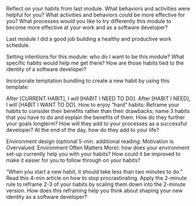 Reflect on your habits from last module. What behaviors and activities were helpful for you? What activities and behaviors could be more effective for you? What processes would you like to try differently this module to become more effective at your work and as a software developer?

Last module I did a good job building a healthy and productive work schedule.

Setting intentions for this module: who do I want to be this module? What specific habits would help me get there? How are those habits tied to the identity of a software developer?

Incorporate temptation bundling to create a new habit by using this template:

After [CURRENT HABIT], I will [HABIT I NEED TO DO].
After [HABIT I NEED], I will [HABIT I WANT TO DO].
How to enjoy “hard” habits: Reframe your habits to consider their benefits rather than their drawbacks; name 3 habits that you have to do and explain the benefits of them. How do they further your goals longterm? How will they add to your processes as a successful developer? At the end of the day, how do they add to your life?

Environment design (optional 5-min. additional reading: Motivation is Overvalued. Environment Often Matters More): how does your environment set-up currently help you with your habits? How could it be improved to make it easier for you to follow through on your habits?

“When you start a new habit, it should take less than two minutes to do.” Read this 4-min article on how to stop procrastinating. Apply the 2-minute rule to reframe 2-3 of your habits by scaling them down into the 2-minute version. How does this reframing help you think about shaping your new identity as a software developer?
